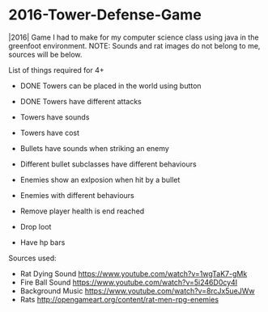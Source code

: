 # 2016-Tower-Defense-Game
|2016| Game I had to make for my computer science class using java in the greenfoot environment. 
NOTE: Sounds and rat images do not belong to me, sources will be below.

List of things required for 4+
  - DONE Towers can be placed in the world using button 
  - DONE Towers have different attacks
  - Towers have sounds
  - Towers have cost

  - Bullets have sounds when striking an enemy
  - Different bullet subclasses have different behaviours

  - Enemies show an exlposion when hit by a bullet
  - Enemies with different behaviours
  - Remove player health is end reached
  - Drop loot
  - Have hp bars

Sources used:
  - Rat Dying Sound https://www.youtube.com/watch?v=1wgTaK7-gMk
  - Fire Ball Sound https://www.youtube.com/watch?v=5i246D0cy4I
  - Background Music https://www.youtube.com/watch?v=8rcJx5ueJWw
  - Rats http://opengameart.org/content/rat-men-rpg-enemies
